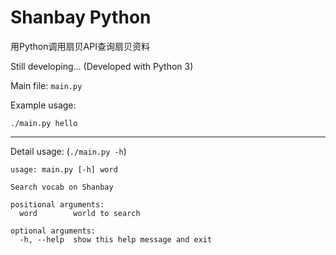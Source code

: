 # Shanbay Python
用Python调用扇贝API查询扇贝资料

Still developing... (Developed with Python 3)

Main file: `main.py`

Example usage:

```
./main.py hello
```

---

Detail usage: (`./main.py -h`)


```
usage: main.py [-h] word

Search vocab on Shanbay

positional arguments:
  word        world to search

optional arguments:
  -h, --help  show this help message and exit
```
